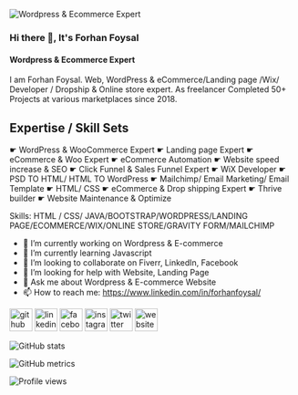 ![Wordpress & Ecommerce Expert](https://media-exp1.licdn.com/dms/image/C5616AQEpoDtNlbfD5A/profile-displaybackgroundimage-shrink_200_800/0/1639566357670?e=1645056000&v=beta&t=Tp3h3KKKNz4frreilM9naNoITZ46DUfUzYJcok71k3c)

### Hi there 👋, It's Forhan Foysal
#### Wordpress & Ecommerce Expert


I am Forhan Foysal. Web, WordPress & eCommerce/Landing page /Wix/ Developer / Dropship & Online store expert.
As freelancer Completed 50+ Projects at various marketplaces since 2018.


Expertise / Skill Sets
---------------------
☛ WordPress & WooCommerce Expert
☛ Landing page Expert
☛ eCommerce & Woo Expert
☛ eCommerce Automation
☛ Website speed increase & SEO
☛ Click Funnel & Sales Funnel Expert
☛ WiX Developer
☛ PSD TO HTML/ HTML TO WordPress
☛ Mailchimp/ Email Marketing/ Email Template
☛ HTML/ CSS
☛ eCommerce & Drop shipping Expert
☛ Thrive builder
☛ Website Maintenance & Optimize

Skills: HTML / CSS/ JAVA/BOOTSTRAP/WORDPRESS/LANDING PAGE/ECOMMERCE/WIX/ONLINE STORE/GRAVITY FORM/MAILCHIMP 

- 🔭 I’m currently working on Wordpress & E-commerce  
- 🌱 I’m currently learning Javascript 
- 👯 I’m looking to collaborate on Fiverr, LinkedIn, Facebook  
- 🤔 I’m looking for help with Website, Landing Page 
- 💬 Ask me about Wordpress & E-commerce Website 
- 📫 How to reach me: https://www.linkedin.com/in/forhanfoysal/ 


[<img src='https://cdn.jsdelivr.net/npm/simple-icons@3.0.1/icons/github.svg' alt='github' height='40'>](https://github.com/forhanfoysal)  [<img src='https://cdn.jsdelivr.net/npm/simple-icons@3.0.1/icons/linkedin.svg' alt='linkedin' height='40'>](https://www.linkedin.com/in/https://www.linkedin.com/in/forhanfoysal//)  [<img src='https://cdn.jsdelivr.net/npm/simple-icons@3.0.1/icons/facebook.svg' alt='facebook' height='40'>](https://www.facebook.com/https://www.facebook.com/forhanfoysall/)  [<img src='https://cdn.jsdelivr.net/npm/simple-icons@3.0.1/icons/instagram.svg' alt='instagram' height='40'>](https://www.instagram.com/https://www.instagram.com/forhan_foysal//)  [<img src='https://cdn.jsdelivr.net/npm/simple-icons@3.0.1/icons/twitter.svg' alt='twitter' height='40'>](https://twitter.com/https://twitter.com/Forhanfoysall)  [<img src='https://cdn.jsdelivr.net/npm/simple-icons@3.0.1/icons/icloud.svg' alt='website' height='40'>](Forhanfoysal.com)  

![GitHub stats](https://github-readme-stats.vercel.app/api?username=forhanfoysal&show_icons=true)  

![GitHub metrics](https://metrics.lecoq.io/forhanfoysal)  

![Profile views](https://gpvc.arturio.dev/forhanfoysal)  
